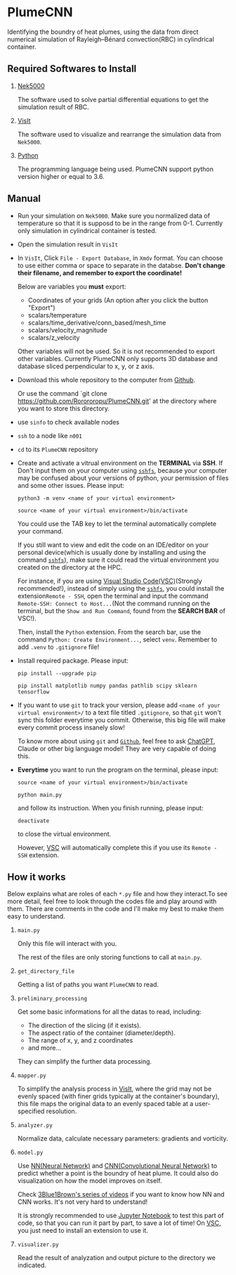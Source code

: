 # PlumeCNN

Identifying the boundry of heat plumes, using the data from direct numerical simulation of Rayleigh–Bénard convection(RBC) in cylindrical container.

## Required Softwares to Install

1. [Nek5000](https://nek5000.mcs.anl.gov)

    The software used to solve partial differential equations to get the simulation result of RBC.

2. [VisIt](https://visit-sphinx-github-user-manual.readthedocs.io/en/v3.2.0/gui_manual/Intro/Installing_VisIt.html)

    The software used to visualize and rearrange the simulation data from `Nek5000`.

3. [Python](https://www.python.org/downloads/)

    The programming language being used. PlumeCNN support python version higher or equal to 3.6.

## Manual

- Run your simulation on `Nek5000`. Make sure you normalized data of temperature so that it is supposd to be in the range from 0-1. Currently only simulation in cylindrical container is tested.

- Open the simulation result in `VisIt`

- In `VisIt`, Click `File - Export Database`, in `Xmdv` format. You can choose to use either comma or space to separate in the databse. **Don't change their filename, and remember to export the coordinate!**

    Below are variables you **must** export:

  - Coordinates of your grids (An option after you click the button "Export")
  - scalars/temperature
  - scalars/time_derivative/conn_based/mesh_time
  - scalars/velocity_magnitude
  - scalars/z_velocity
  
  Other variables will not be used. So it is not recommended to export other variables.
  Currently PlumeCNN only supports 3D database and database sliced perpendicular to x, y, or z axis.

- Download this whole repository to the computer from [Github](https://github.com/Rorororopu/PlumeCNN).

  Or use the command `git clone <https://github.com/Rorororopu/PlumeCNN.git>' at the directory where you want to store this directory.

- use `sinfo` to check available nodes

- `ssh` to a node like `n001`

- `cd` to its `PlumeCNN` repository

- Create and activate a vitrual environment on the **TERMINAL** via **SSH**. If Don't input them on your computer using [`sshfs`](https://osxfuse.github.io), because your computer may be confused about your versions of python, your permission of files and some other issues. Please input:

    `python3 -m venv <name of your virtual environment>`

    `source <name of your virtual environment>/bin/activate`

    You could use the TAB key to let the terminal automatically complete your command.

    If you still want to view and edit the code on an IDE/editor on your personal device(which is usually done by installing and using the command [`sshfs`](https://osxfuse.github.io)), make sure it could read the virtual environment you created on the directory at the HPC.

    For instance, if you are using [Visual Studio Code(VSC)](https://code.visualstudio.com)(Strongly recommended!), instead of simply using the [`sshfs`](https://osxfuse.github.io), you could install the extension`Remote - SSH`, open the terminal and input the command `Remote-SSH: Connect to Host...`(Not the command running on the terminal, but the `Show and Run Command`, found from the **SEARCH BAR** of VSC!). 

    Then, install the `Python` extension. From the search bar, use the command `Python: Create Environment...`, select `venv`. Remember to add `.venv` to `.gitignore` file!

- Install required package. Please input:

    `pip install --upgrade pip`

    `pip install matplotlib numpy pandas pathlib scipy sklearn tensorflow`

- If you want to use `git` to track your version, please add `<name of your virtual environment>/` to a text file titled `.gitignore`, so that `git` won't sync this folder everytime you commit. Otherwise, this big file will make every commit process insanely slow!

    To know more about using `git` and [`Github`](https://github.com), feel free to ask [ChatGPT](https://chatgpt.com), Claude or other big language model! They are very capable of doing this.

- **Everytime** you want to run the program on the terminal, please input:

    `source <name of your virtual environment>/bin/activate`

    `python main.py`

    and follow its instruction. When you finish running, please input:

    `deactivate`

    to close the virtual environment.

    However, [VSC](https://code.visualstudio.com) will automatically complete this if you use its `Remote - SSH` extension.

## How it works

Below explains what are roles of each `*.py` file and how they interact.To see more detail, feel free to look through the codes file and play around with them. There are comments in the code and I'll make my best to make them easy to understand.

1. `main.py`

    Only this file will interact with you.

    The rest of the files are only storing functions to call at `main.py`.

2. `get_directory_file`

    Getting a list of paths you want `PlumeCNN` to read.

3. `preliminary_processing`

    Get some basic informations for all the datas to read, including:
    - The direction of the slicing (if it exists).
    - The aspect ratio of the container (diameter/depth).
    - The range of x, y, and z coordinates
    - and more...

    They can simplify the further data processing.

4. `mapper.py`

    To simplify the analysis process in [VisIt](https://visit-sphinx-github-user-manual.readthedocs.io/en/v3.2.0/gui_manual/Intro/Installing_VisIt.html), where the grid may not be evenly spaced (with finer grids typically at the container's boundary), this file maps the original data to an evenly spaced table at a user-specified resolution.

5. `analyzer.py`

    Normalize data, calculate necessary parameters: gradients and vorticity.

6. `model.py`

    Use [NN(Neural Network)](https://en.wikipedia.org/wiki/Neural_network_(machine_learning)) and [CNN(Convolutional Neural Network)](https://en.wikipedia.org/wiki/Convolutional_neural_network) to predict whether a point is the boundry of heat plume. It could also do visualization on how the model improves on itself.

    Check [3Blue1Brown's series of videos](https://www.youtube.com/watch?v=aircAruvnKk) if you want to know how NN and CNN works. It's not very hard to understand!

    It is strongly recommended to use [Jupyter Notebook](https://jupyter.org) to test this part of code, so that you can run it part by part, to save a lot of time! On [VSC](https://code.visualstudio.com), you just need to install an extension to use it.

7. `visualizer.py`

    Read the result of analyzation and output picture to the directory we indicated.
